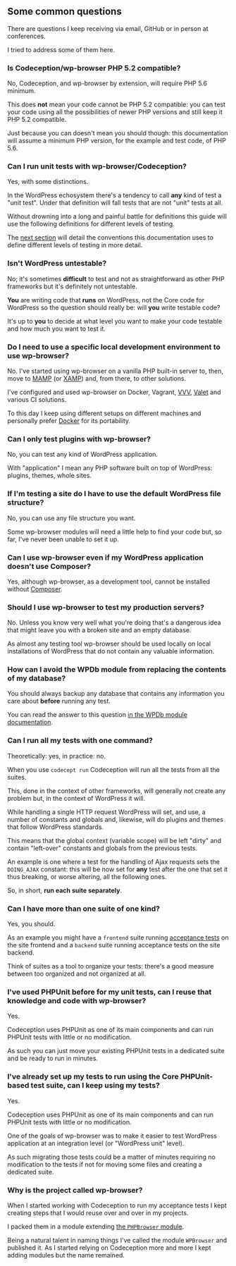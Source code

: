 ## Some common questions

There are questions I keep receiving via email, GitHub or in person at conferences.  

I tried to address some of them here.

### Is Codeception/wp-browser PHP 5.2 compatible?

No, Codeception, and wp-browser by extension, will require PHP 5.6 minimum.  

This does **not** mean your code cannot be PHP 5.2 compatible: you can test your code using all the possibilities of newer PHP versions and still keep it PHP 5.2 compatible.  

Just because you can doesn't mean you should though: this documentation will assume a minimum PHP version, for the example and test code, of PHP 5.6.

### Can I run unit tests with wp-browser/Codeception?

Yes, with some distinctions.  

In the WordPress echosystem there's a tendency to call **any** kind of test a "unit test". Under that definition will fall tests that are not "unit" tests at all.  

Without drowning into a long and painful battle for definitions this guide will use the following definitions for different levels of testing.  

The [next section](levels-of-testing.md) will detail the conventions this documentation uses to define different levels of testing in more detail.

### Isn't WordPress untestable?

No; it's sometimes **difficult** to test and not as straightforward as other PHP frameworks but it's definitely not untestable.  

**You** are writing code that **runs** on WordPress, not the Core code for WordPress so the question should really be: will **you** write testable code?  

It's up to **you** to decide at what level you want to make your code testable and how much you want to test it.

### Do I need to use a specific local development environment to use wp-browser?

No. I've started using wp-browser on a vanilla PHP built-in server to, then, move to [MAMP](https://www.mamp.info/en/) (or [XAMP](https://www.apachefriends.org/download.html)) and, from there, to other solutions.  

I've configured and used wp-browser on Docker, Vagrant, [VVV](https://github.com/Varying-Vagrant-Vagrants/VVV), [Valet](https://laravel.com/docs/5.7/valet) and various CI solutions.  

To this day I keep using different setups on different machines and personally prefer [Docker](https://www.docker.com/) for its portability.

### Can I only test plugins with wp-browser?

No, you can test any kind of WordPress application.  

With "application" I mean any PHP software built on top of WordPress: plugins, themes, whole sites.

### If I'm testing a site do I have to use the default WordPress file structure?

No, you can use any file structure you want.  

Some wp-browser modules will need a little help to find your code but, so far, I've never been unable to set it up.

### Can I use wp-browser even if my WordPress application doesn't use Composer?

Yes, although wp-browser, as a development tool, cannot be installed without [Composer](https://getcomposer.org/).

### Should I use wp-browser to test my production servers?

No. Unless you know very well what you're doing that's a dangerous idea that might leave you with a broken site and an empty database.  

As almost any testing tool wp-browser should be used locally on local installations of WordPress that do not contain any valuable information.

### How can I avoid the WPDb module from replacing the contents of my database?

You should always backup any database that contains any information you care about **before** running any test.  

You can read the answer to this question [in the WPDb module documentation](modules/WPDb.md#change-the-databse-used-depending-on-whether-you're-running-tests-or-not).  

### Can I run all my tests with one command?

Theoretically: yes, in practice: no.  

When you use `codecept run` Codeception will run all the tests from all the suites.  

This, done in the context of other frameworks, will generally not create any problem but, in the context of WordPress it will.  

While handling a single HTTP request WordPress will set, and use, a number of constants and globals and, likewise, will do plugins and themes that follow WordPress standards.  

This means that the global context (variable scope) will be left "dirty" and contain "left-over" constants and globals from the previous tests.  

An example is one where a test for the handling of Ajax requests sets the `DOING_AJAX` constant: this will be now set for **any** test after the one that set it thus breaking, or worse altering, all the following ones.

So, in short, **run each suite separately**.

### Can I have more than one suite of one kind?

Yes, you should.  

As an example you might have a `frontend` suite running [acceptance tests](levels-of-testing.md#acceptance-tests) on the site frontend and a `backend` suite running acceptance tests on the site backend.  

Think of suites as a tool to organize your tests: there's a good measure between too organized and not organized at all.

### I've used PHPUnit before for my unit tests, can I reuse that knowledge and code with wp-browser?

Yes.

Codeception uses PHPUnit as one of its main components and can run PHPUnit tests 
with little or no modification.  

As such you can just move your existing PHPUnit tests in a dedicated suite and be ready to run in minutes.

### I've already set up my tests to run using the Core PHPUnit-based test suite, can I keep using my tests?

Yes.  

Codeception uses PHPUnit as one of its main components and can run PHPUnit tests with little or no modification.  

One of the goals of wp-browser was to make it easier to test WordPress application at an integration level (or "WordPress unit" level).  

As such migrating those tests could be a matter of minutes requiring no modification to the tests if not for moving some files and creating a dedicated suite.

### Why is the project called wp-browser?
When I started working with Codeception to run my acceptance tests I kept 
creating steps that I would reuse over and over in my projects.  

I packed them in a module extending [the `PHPBrowser` module](https://codeception.com/docs/modules/PhpBrowser).  

Being a natural talent in naming things I've called the module `WPBrowser` and published it. As I started relying on Codeception more and more I kept adding modules but the name remained.
